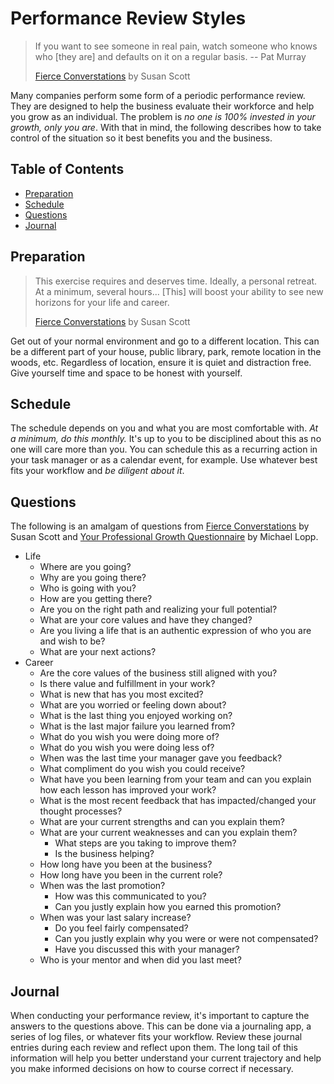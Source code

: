 # Performance Review Styles

> If you want to see someone in real pain, watch someone who knows who [they are] and defaults on
> it on a regular basis. -- Pat Murray
>
> [Fierce Converstations](https://fierceinc.com/fierce-conversations) by Susan Scott

Many companies perform some form of a periodic performance review. They are designed to help the
business evaluate their workforce and help you grow as an individual. The problem is *no one is 100%
invested in your growth, only you are*. With that in mind, the following describes how to take
control of the situation so it best benefits you and the business.

<!-- Tocer[start]: Auto-generated, don't remove. -->

## Table of Contents

  - [Preparation](#preparation)
  - [Schedule](#schedule)
  - [Questions](#questions)
  - [Journal](#journal)

<!-- Tocer[finish]: Auto-generated, don't remove. -->

## Preparation

> This exercise requires and deserves time. Ideally, a personal retreat. At a minimum, several
> hours... [This] will boost your ability to see new horizons for your life and career.
>
> [Fierce Converstations](https://fierceinc.com/fierce-conversations) by Susan Scott

Get out of your normal environment and go to a different location. This can be a different part of
your house, public library, park, remote location in the woods, etc. Regardless of location, ensure
it is quiet and distraction free. Give yourself time and space to be honest with yourself.

## Schedule

The schedule depends on you and what you are most comfortable with. *At a minimum, do this monthly.*
It's up to you to be disciplined about this as no one will care more than you. You can schedule this
as a recurring action in your task manager or as a calendar event, for example. Use whatever best
fits your workflow and *be diligent about it*.

## Questions

The following is an amalgam of questions from [Fierce Converstations](https://fierceinc.com/fierce-conversations)
by Susan Scott and [Your Professional Growth Questionnaire](https://is.gd/PS1C6P) by Michael Lopp.

- Life
  - Where are you going?
  - Why are you going there?
  - Who is going with you?
  - How are you getting there?
  - Are you on the right path and realizing your full potential?
  - What are your core values and have they changed?
  - Are you living a life that is an authentic expression of who you are and wish to be?
  - What are your next actions?
- Career
  - Are the core values of the business still aligned with you?
  - Is there value and fulfillment in your work?
  - What is new that has you most excited?
  - What are you worried or feeling down about?
  - What is the last thing you enjoyed working on?
  - What is the last major failure you learned from?
  - What do you wish you were doing more of?
  - What do you wish you were doing less of?
  - When was the last time your manager gave you feedback?
  - What compliment do you wish you could receive?
  - What have you been learning from your team and can you explain how each lesson has improved your
    work?
  - What is the most recent feedback that has impacted/changed your thought processes?
  - What are your current strengths and can you explain them?
  - What are your current weaknesses and can you explain them?
    - What steps are you taking to improve them?
    - Is the business helping?
  - How long have you been at the business?
  - How long have you been in the current role?
  - When was the last promotion?
    - How was this communicated to you?
    - Can you justly explain how you earned this promotion?
  - When was your last salary increase?
    - Do you feel fairly compensated?
    - Can you justly explain why you were or were not compensated?
    - Have you discussed this with your manager?
  - Who is your mentor and when did you last meet?

## Journal

When conducting your performance review, it's important to capture the answers to the questions
above. This can be done via a journaling app, a series of log files, or whatever fits your workflow.
Review these journal entries during each review and reflect upon them. The long tail of this
information will help you better understand your current trajectory and help you make informed
decisions on how to course correct if necessary.
